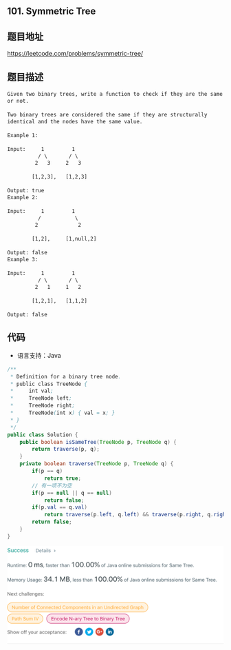 ## 101. Symmetric Tree

## 题目地址
https://leetcode.com/problems/symmetric-tree/

## 题目描述
```
Given two binary trees, write a function to check if they are the same or not.

Two binary trees are considered the same if they are structurally identical and the nodes have the same value.

Example 1:

Input:     1         1
          / \       / \
         2   3     2   3

        [1,2,3],   [1,2,3]

Output: true
Example 2:

Input:     1         1
          /           \
         2             2

        [1,2],     [1,null,2]

Output: false
Example 3:

Input:     1         1
          / \       / \
         2   1     1   2

        [1,2,1],   [1,1,2]

Output: false
```


## 代码
* 语言支持：Java

```java
/**
 * Definition for a binary tree node.
 * public class TreeNode {
 *     int val;
 *     TreeNode left;
 *     TreeNode right;
 *     TreeNode(int x) { val = x; }
 * }
 */
public class Solution {
    public boolean isSameTree(TreeNode p, TreeNode q) {
        return traverse(p, q);
    }
    private boolean traverse(TreeNode p, TreeNode q) {
		if(p == q)
			return true;
		// 有一项不为空
		if(p == null || q == null)
			return false;
		if(p.val == q.val)
			return traverse(p.left, q.left) && traverse(p.right, q.right);
		return false;
	}
}
```
![](../../static-file/problems/leetcode.com_problems_same-tree_submissions_.png)